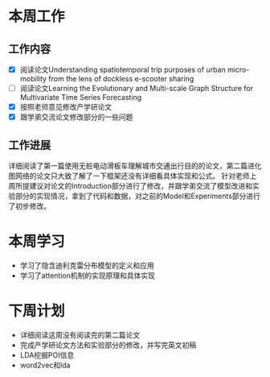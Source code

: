 # 本周工作
## 工作内容
- [x] 阅读论文Understanding spatiotemporal trip purposes of urban micro-mobility from the lens of dockless e-scooter sharing 
- [ ] 阅读论文Learning the Evolutionary and Multi-scale Graph Structure for Multivariate Time Series Forecasting
- [x] 按照老师意见修改产学研论文 
- [x] 跟学弟交流论文修改部分的一些问题 

## 工作进展
详细阅读了第一篇使用无桩电动滑板车理解城市交通出行目的的论文，第二篇进化图网络的论文只大致了解了一下框架还没有详细看具体实现和公式。
针对老师上周所提建议对论文的Introduction部分进行了修改，并跟学弟交流了模型改进和实验部分的实现情况，拿到了代码和数据，对之前的Model和Experiments部分进行了初步修改。

# 本周学习
- 学习了隐含迪利克雷分布模型的定义和应用
- 学习了attention机制的实现原理和具体实现


# 下周计划
- 详细阅读这周没有阅读完的第二篇论文
- 完成产学研论文方法和实验部分的修改，并写完英文初稿
- LDA挖掘POI信息
- word2vec和lda